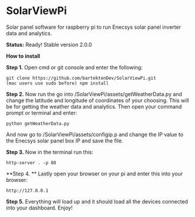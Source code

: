 # SolarViewPi
Solar panel software for raspberry pi to run Enecsys solar panel inverter data and analytics.

**Status:** Ready! Stable version 2.0.0

**How to install**

**Step 1.** Open cmd or git console and enter the following: 
```
git clone https://github.com/bartektenDev/SolarViewPi.git
(mac users use sudo before) npm install
```

**Step 2.** Now run the go into /SolarViewPi/assets/getWeatherData.py and change the latitude and longitude of coordinates of your choosing.
This will be for getting the weather data and analytics. Then open your command prompt or terminal and enter:
```
python getWeatherData.py
```
And now go to /SolarViewPi/assets/configip.p and change the IP value to the Enecsys solar panel box IP and save the file.

**Step 3.** Now in the terminal run this:
```
http-server . -p 80
```

**Step 4. ** Lastly open your browser on your pi and enter this into your browser:
```
http://127.0.0.1
```

**Step 5.** Everything will load up and it should load all the devices connected into your dashboard. Enjoy!
